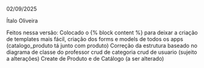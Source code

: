 02/09/2025

Ítalo Oliveira

Feitos nessa versão: Colocado o {% block content %} para deixar a criação de templates mais fácil, criação dos forms e models de todos os apps (catalogo_produto tá junto com produto)
Correção da estrutura baseado no diagrama de classe do professor
crud de categoria
crud de usuario (sujeito a alterações)
Create de Produto e de Catálogo (a ser alterado)

